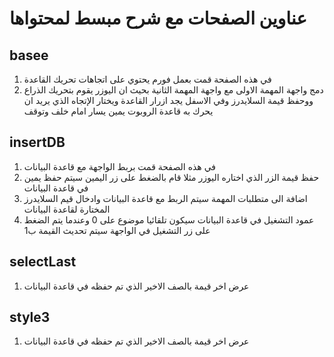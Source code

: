 # عناوين الصفحات مع شرح مبسط لمحتواها 
## basee 
1. في هذه الصفحة قمت بعمل فورم يحتوي على اتجاهات تحريك القاعدة  
2. دمج واجهة المهمة الاولى مع واجهة المهمة الثانية بحيث ان اليوزر يقوم بتحريك الذراع ووحفظ قيمة السلايدرز وفي الاسفل يجد ازرار القاعدة ويختار الإتجاه الذي يريد ان يحرك به قاعدة الروبوت يمين يسار امام خلف وتوقف

## insertDB
1. في هذه الصفحة قمت بربط الواجهة مع قاعدة البيانات 
2.  حفظ قيمة الزر الذي اختاره اليوزر مثلا قام بالضغط على زر اليمين سيتم حفظ يمين في قاعدة البيانات
3.  اضافة الى متطلبات المهمة سيتم الربط مع قاعدة البيانات وادخال قيم السلايدرز المختارة لقاعدة البيانات 
4.  عمود التشغيل في قاعدة البيانات سيكون تلقائيا موضوع على 0 وعندما يتم الضغط على زر التشغيل في الواجهة سيتم تحديث القيمة ب1
## selectLast
1. عرض اخر قيمة بالصف الاخير الذي تم حفظه في قاعدة البيانات 
## style3
1. عرض اخر قيمة بالصف الاخير الذي تم حفظه في قاعدة البيانات
